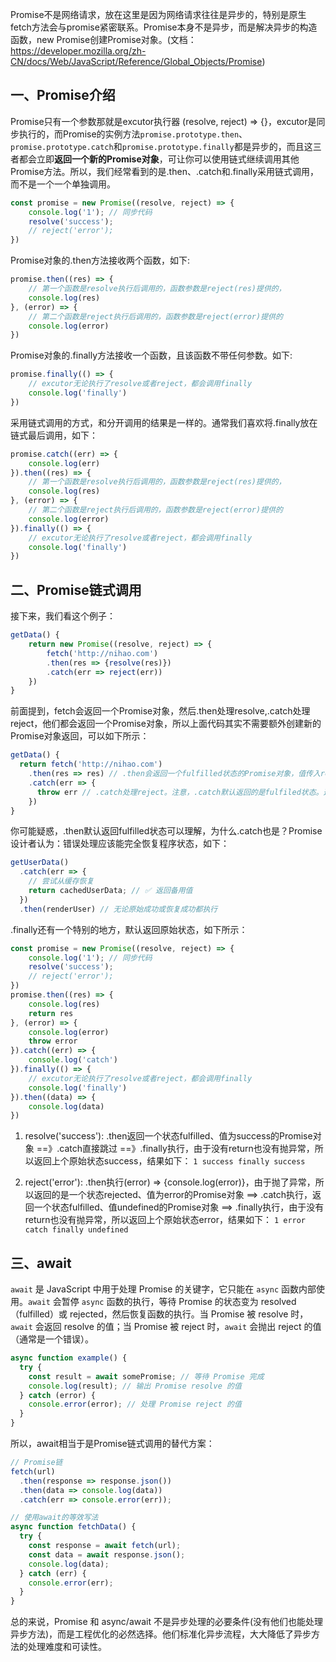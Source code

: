 Promise不是网络请求，放在这里是因为网络请求往往是异步的，特别是原生fetch方法会与promise紧密联系。Promise本身不是异步，而是解决异步的构造函数，new Promise创建Promise对象。(文档：https://developer.mozilla.org/zh-CN/docs/Web/JavaScript/Reference/Global_Objects/Promise)

## 一、Promise介绍

Promise只有一个参数那就是excutor执行器 (resolve, reject) => {}，excutor是同步执行的，而Promise的实例方法`promise.prototype.then`、`promise.prototype.catch`和`promise.prototype.finally`都是异步的，而且这三者都会立即**返回一个新的Promise对象**，可让你可以使用链式继续调用其他Promise方法。所以，我们经常看到的是.then、.catch和.finally采用链式调用，而不是一个一个单独调用。
```js
const promise = new Promise((resolve, reject) => {
    console.log('1'); // 同步代码
    resolve('success');
    // reject('error');
})
```

Promise对象的.then方法接收两个函数，如下:
```js
promise.then((res) => {
    // 第一个函数是resolve执行后调用的，函数参数是reject(res)提供的，
    console.log(res)
}, (error) => {
    // 第二个函数是reject执行后调用的，函数参数是reject(error)提供的
    console.log(error)
})
```
Promise对象的.finally方法接收一个函数，且该函数不带任何参数。如下:
```js
promise.finally(() => {
    // excutor无论执行了resolve或者reject，都会调用finally
    console.log('finally')
})
```
采用链式调用的方式，和分开调用的结果是一样的。通常我们喜欢将.finally放在链式最后调用，如下：
```js
promise.catch((err) => {
    console.log(err)
}).then((res) => {
    // 第一个函数是resolve执行后调用的，函数参数是reject(res)提供的，
    console.log(res)
}, (error) => {
    // 第二个函数是reject执行后调用的，函数参数是reject(error)提供的
    console.log(error)
}).finally(() => {
    // excutor无论执行了resolve或者reject，都会调用finally
    console.log('finally')
})
```

## 二、Promise链式调用
接下来，我们看这个例子：
```js
getData() {
    return new Promise((resolve, reject) => {
        fetch('http://nihao.com')
        .then(res => {resolve(res)})
        .catch(err => reject(err))
    })
}
```
前面提到，fetch会返回一个Promise对象，然后.then处理resolve,.catch处理reject，他们都会返回一个Promise对象，所以上面代码其实不需要额外创建新的Promise对象返回，可以如下所示：
```js
getData() {
  return fetch('http://nihao.com')
    .then(res => res) // .then会返回一个fulfilled状态的Promise对象，值传入res
    .catch(err => {
      throw err // .catch处理reject。注意，.catch默认返回的是fulfiled状态。这里不能return err，return err则是返回一个fulfilled状态的Promise对象了
    })
}
```
你可能疑惑，.then默认返回fulfilled状态可以理解，为什么.catch也是？Promise 设计者认为：错误处理应该能完全恢复程序状态，如下：
```js
getUserData()
  .catch(err => {
    // 尝试从缓存恢复
    return cachedUserData; // ✅ 返回备用值
  })
  .then(renderUser) // 无论原始成功或恢复成功都执行
```

.finally还有一个特别的地方，默认返回原始状态，如下所示：
```js
const promise = new Promise((resolve, reject) => {
    console.log('1'); // 同步代码
    resolve('success');
    // reject('error');
})
promise.then((res) => {
    console.log(res)
    return res
}, (error) => {
    console.log(error)
    throw error
}).catch((err) => {
    console.log('catch')
}).finally(() => {
    // excutor无论执行了resolve或者reject，都会调用finally
    console.log('finally')
}).then((data) => {
    console.log(data)
})
```
1. resolve('success'): .then返回一个状态fulfilled、值为success的Promise对象 ==》.catch直接跳过 ==》.finally执行，由于没有return也没有抛异常，所以返回上个原始状态success，结果如下：
`1 success finally success`

2. reject('error'): .then执行(error) => {console.log(error)}，由于抛了异常，所以返回的是一个状态rejected、值为error的Promise对象 ==> .catch执行，返回一个状态fulfilled、值undefined的Promise对象 ==> .finally执行，由于没有return也没有抛异常，所以返回上个原始状态error，结果如下：
`1 error catch finally undefined`

## 三、await
`await` 是 JavaScript 中用于处理 Promise 的关键字，它只能在 `async` 函数内部使用。`await` 会暂停 `async` 函数的执行，等待 Promise 的状态变为 resolved（fulfilled）或 rejected，然后恢复函数的执行。当 Promise 被 resolve 时，`await` 会返回 resolve 的值；当 Promise 被 reject 时，`await` 会抛出 reject 的值（通常是一个错误）。
```javascript
async function example() {
  try {
    const result = await somePromise; // 等待 Promise 完成
    console.log(result); // 输出 Promise resolve 的值
  } catch (error) {
    console.error(error); // 处理 Promise reject 的值
  }
}
```

所以，await相当于是Promise链式调用的替代方案：
```js
// Promise链
fetch(url)
  .then(response => response.json())
  .then(data => console.log(data))
  .catch(err => console.error(err));

// 使用await的等效写法
async function fetchData() {
  try {
    const response = await fetch(url);
    const data = await response.json();
    console.log(data);
  } catch (err) {
    console.error(err);
  }
}
```

总的来说，Promise 和 async/await 不是异步处理的必要条件(没有他们也能处理异步方法)，而是工程优化的必然选择。他们标准化异步流程，大大降低了异步方法的处理难度和可读性。